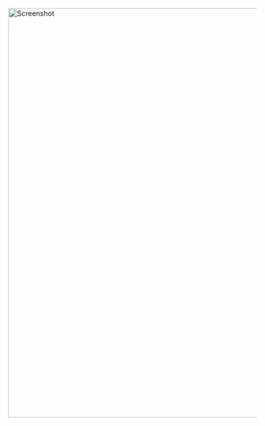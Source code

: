 <img width="829" alt="Screenshot" src="https://github.com/noah9467/Accuracy-Comparison-of-Pi-Estimation-Methods/assets/157926076/e932b2f9-3afe-445b-a0eb-a9684064a254">

